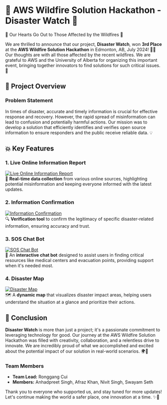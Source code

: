 # 🌟 AWS Wildfire Solution Hackathon - Disaster Watch 🌟

🙏 Our Hearts Go Out to Those Affected by the Wildfires 🙏

We are thrilled to announce that our project, **Disaster Watch**, won **3rd Place** at the **AWS Wildfire Solution Hackathon** in Edmonton, AB, July 2024! 🥉✨ Our thoughts are with all those affected by the recent wildfires. We are grateful to AWS and the University of Alberta for organizing this important event, bringing together innovators to find solutions for such critical issues. 💖

## 🎯 Project Overview

### Problem Statement

In times of disaster, accurate and timely information is crucial for effective response and recovery. However, the rapid spread of misinformation can lead to confusion and potentially harmful actions. Our mission was to develop a solution that efficiently identifies and verifies open source information to ensure responders and the public receive reliable data. 💡

## 💥 Key Features

### 1. Live Online Information Report
[![Live Online Information Report](https://raw.githubusercontent.com/RonggangCui/AWS-Wildfire-Solution-Hackathon/main/assets/S1.jpg)](https://raw.githubusercontent.com/RonggangCui/AWS-Wildfire-Solution-Hackathon/main/assets/S1.jpg)  
📡 **Real-time data collection** from various online sources, highlighting potential misinformation and keeping everyone informed with the latest updates.

### 2. Information Confirmation
[![Information Confirmation](https://raw.githubusercontent.com/RonggangCui/AWS-Wildfire-Solution-Hackathon/main/assets/S2.jpg)](https://raw.githubusercontent.com/RonggangCui/AWS-Wildfire-Solution-Hackathon/main/assets/S2.jpg)  
🔍 **Verification tool** to confirm the legitimacy of specific disaster-related information, ensuring accuracy and trust.

### 3. SOS Chat Bot
[![SOS Chat Bot](https://raw.githubusercontent.com/RonggangCui/AWS-Wildfire-Solution-Hackathon/main/assets/S3.jpg)](https://raw.githubusercontent.com/RonggangCui/AWS-Wildfire-Solution-Hackathon/main/assets/S3.jpg)  
🤖 An **interactive chat bot** designed to assist users in finding critical resources like medical centers and evacuation points, providing support when it's needed most.

### 4. Disaster Map
[![Disaster Map](https://raw.githubusercontent.com/RonggangCui/AWS-Wildfire-Solution-Hackathon/main/assets/S4.jpg)](https://raw.githubusercontent.com/RonggangCui/AWS-Wildfire-Solution-Hackathon/main/assets/S4.jpg)  
🗺️ A **dynamic map** that visualizes disaster impact areas, helping users understand the situation at a glance and prioritize their actions.

## 🚀 Conclusion

**Disaster Watch** is more than just a project; it's a passionate commitment to leveraging technology for good. Our journey at the AWS Wildfire Solution Hackathon was filled with creativity, collaboration, and a relentless drive to innovate. We are incredibly proud of what we accomplished and excited about the potential impact of our solution in real-world scenarios. 🌍💪

### Team Members
- **Team Lead:** Ronggang Cui
- **Members:** Anhadpreet Singh, Afraz Khan, Nivit Singh, Swayam Seth

Thank you to everyone who supported us, and stay tuned for more updates! Let's continue making the world a safer place, one innovation at a time. ✨🙌
